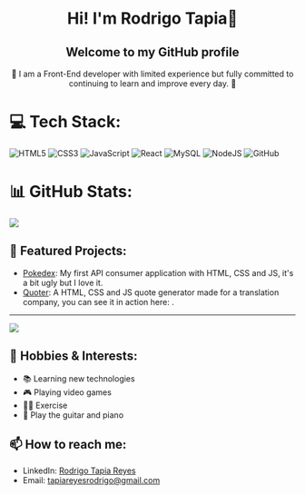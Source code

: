 <h1 align="center">Hi! I'm Rodrigo Tapia🤘</h1>
<h2 align="center">Welcome to my GitHub profile</h2>

<p align="center">🌱 I am a Front-End developer with limited experience but fully committed to continuing to learn and improve every day. 🌱</p>

# 💻 Tech Stack:
![HTML5](https://img.shields.io/badge/html5-%23E34F26.svg?style=for-the-badge&logo=html5&logoColor=white) ![CSS3](https://img.shields.io/badge/css3-%231572B6.svg?style=for-the-badge&logo=css3&logoColor=white) ![JavaScript](https://img.shields.io/badge/javascript-%23323330.svg?style=for-the-badge&logo=javascript&logoColor=%23F7DF1E) ![React](https://img.shields.io/badge/react-%2320232a.svg?style=for-the-badge&logo=react&logoColor=%2361DAFB) ![MySQL](https://img.shields.io/badge/mysql-4479A1.svg?style=for-the-badge&logo=mysql&logoColor=white) ![NodeJS](https://img.shields.io/badge/node.js-6DA55F?style=for-the-badge&logo=node.js&logoColor=white) ![GitHub](https://img.shields.io/badge/github-%23121011.svg?style=for-the-badge&logo=github&logoColor=white)

# 📊 GitHub Stats:
![](https://github-readme-stats.vercel.app/api/top-langs/?username=rod641916&theme=dark&hide_border=false&include_all_commits=true&count_private=true&layout=compact)

## 🚀 Featured Projects:
- [Pokedex](https://github.com/rod641916/Front-end-JS): My first API consumer application with HTML, CSS and JS, it's a bit ugly but I love it.
- [Quoter](https://babelint.com/cotizador/): A HTML, CSS and JS quote generator made for a translation company, you can see it in action here:  .

---
[![](https://visitcount.itsvg.in/api?id=rod641916&icon=7&color=3)](https://visitcount.itsvg.in)

## 🎨 Hobbies & Interests:
- 📚 Learning new technologies
- 🎮 Playing video games
- 🏃‍♂️ Exercise
- 🎸 Play the guitar and piano

## 📫 How to reach me:
- LinkedIn: [Rodrigo Tapia Reyes](https://www.linkedin.com/in/rodrigotapiareyes/)
- Email: [tapiareyesrodrigo@gmail.com](mailto:tapiareyesrodrigo@gmail.com)

<!-- Proudly created with GPRM ( https://gprm.itsvg.in ) -->

<!-- Proudly created with GPRM ( https://gprm.itsvg.in ) -->
<!--
**rod641916/rod641916** is a ✨ _special_ ✨ repository because its `README.md` (this file) appears on your GitHub profile.

Here are some ideas to get you started:

- 🔭 I’m currently working on ...
- 🌱 I’m currently learning ...
- 👯 I’m looking to collaborate on ...
- 🤔 I’m looking for help with ...
- 💬 Ask me about ...
- 📫 How to reach me: ...
- 😄 Pronouns: ...
- ⚡ Fun fact: ...
-->

